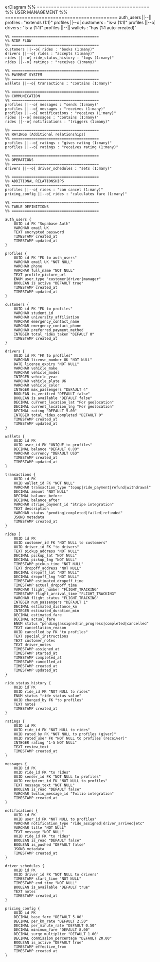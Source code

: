 erDiagram
    %% ========================================
    %% USER MANAGEMENT
    %% ========================================
    auth_users ||--|| profiles : "extends (1:1)"
    profiles ||--o| customers : "is-a (1:1)"
    profiles ||--o| drivers : "is-a (1:1)"
    profiles ||--|| wallets : "has (1:1 auto-created)"
    
    %% ========================================
    %% RIDE FLOW
    %% ========================================
    customers ||--o{ rides : "books (1:many)"
    drivers ||--o{ rides : "accepts (1:many)"
    rides ||--o{ ride_status_history : "logs (1:many)"
    rides ||--o{ ratings : "receives (1:many)"
    
    %% ========================================
    %% PAYMENT SYSTEM
    %% ========================================
    wallets ||--o{ transactions : "contains (1:many)"
    
    %% ========================================
    %% COMMUNICATION
    %% ========================================
    profiles ||--o{ messages : "sends (1:many)"
    profiles ||--o{ messages : "receives (1:many)"
    profiles ||--o{ notifications : "receives (1:many)"
    rides ||--o{ messages : "contains (1:many)"
    rides ||--o{ notifications : "triggers (1:many)"
    
    %% ========================================
    %% RATINGS (Additional relationships)
    %% ========================================
    profiles ||--o{ ratings : "gives rating (1:many)"
    profiles ||--o{ ratings : "receives rating (1:many)"
    
    %% ========================================
    %% OPERATIONS
    %% ========================================
    drivers ||--o{ driver_schedules : "sets (1:many)"
    
    %% ========================================
    %% ADDITIONAL RELATIONSHIPS
    %% ========================================
    profiles ||--o{ rides : "can cancel (1:many)"
    pricing_config ||--o{ rides : "calculates fare (1:many)"

    %% ========================================
    %% TABLE DEFINITIONS
    %% ========================================

    auth_users {
        UUID id PK "Supabase Auth"
        VARCHAR email UK
        TEXT encrypted_password
        TIMESTAMP created_at
        TIMESTAMP updated_at
    }

    profiles {
        UUID id PK "FK to auth_users"
        VARCHAR email UK "NOT NULL"
        VARCHAR phone
        VARCHAR full_name "NOT NULL"
        TEXT profile_picture_url
        ENUM user_type "customer|driver|manager"
        BOOLEAN is_active "DEFAULT true"
        TIMESTAMP created_at
        TIMESTAMP updated_at
    }

    customers {
        UUID id PK "FK to profiles"
        VARCHAR student_id
        VARCHAR university_affiliation
        VARCHAR emergency_contact_name
        VARCHAR emergency_contact_phone
        VARCHAR preferred_payment_method
        INTEGER total_rides_taken "DEFAULT 0"
        TIMESTAMP created_at
    }

    drivers {
        UUID id PK "FK to profiles"
        VARCHAR license_number UK "NOT NULL"
        DATE license_expiry "NOT NULL"
        VARCHAR vehicle_make
        VARCHAR vehicle_model
        INTEGER vehicle_year
        VARCHAR vehicle_plate UK
        VARCHAR vehicle_color
        INTEGER max_passengers "DEFAULT 4"
        BOOLEAN is_verified "DEFAULT false"
        BOOLEAN is_available "DEFAULT false"
        DECIMAL current_location_lat "For geolocation"
        DECIMAL current_location_lng "For geolocation"
        DECIMAL rating "DEFAULT 5.00"
        INTEGER total_rides_completed "DEFAULT 0"
        TIMESTAMP created_at
        TIMESTAMP updated_at
    }

    wallets {
        UUID id PK
        UUID user_id FK "UNIQUE to profiles"
        DECIMAL balance "DEFAULT 0.00"
        VARCHAR currency "DEFAULT USD"
        TIMESTAMP created_at
        TIMESTAMP updated_at
    }

    transactions {
        UUID id PK
        UUID wallet_id FK "NOT NULL"
        VARCHAR transaction_type "topup|ride_payment|refund|withdrawal"
        DECIMAL amount "NOT NULL"
        DECIMAL balance_before
        DECIMAL balance_after
        VARCHAR stripe_payment_id "Stripe integration"
        TEXT description
        VARCHAR status "pending|completed|failed|refunded"
        JSONB metadata
        TIMESTAMP created_at
    }

    rides {
        UUID id PK
        UUID customer_id FK "NOT NULL to customers"
        UUID driver_id FK "to drivers"
        TEXT pickup_address "NOT NULL"
        DECIMAL pickup_lat "NOT NULL"
        DECIMAL pickup_lng "NOT NULL"
        TIMESTAMP pickup_time "NOT NULL"
        TEXT dropoff_address "NOT NULL"
        DECIMAL dropoff_lat "NOT NULL"
        DECIMAL dropoff_lng "NOT NULL"
        TIMESTAMP estimated_dropoff_time
        TIMESTAMP actual_dropoff_time
        VARCHAR flight_number "FLIGHT_TRACKING"
        TIMESTAMP flight_arrival_time "FLIGHT_TRACKING"
        VARCHAR flight_status "FLIGHT_TRACKING"
        INTEGER num_passengers "DEFAULT 1"
        DECIMAL estimated_distance_km
        INTEGER estimated_duration_min
        DECIMAL estimated_fare
        DECIMAL actual_fare
        ENUM status "pending|assigned|in_progress|completed|cancelled"
        TEXT cancellation_reason
        UUID cancelled_by FK "to profiles"
        TEXT special_instructions
        TEXT customer_notes
        TEXT driver_notes
        TIMESTAMP assigned_at
        TIMESTAMP started_at
        TIMESTAMP completed_at
        TIMESTAMP cancelled_at
        TIMESTAMP created_at
        TIMESTAMP updated_at
    }

    ride_status_history {
        UUID id PK
        UUID ride_id FK "NOT NULL to rides"
        ENUM status "ride status value"
        UUID changed_by FK "to profiles"
        TEXT notes
        TIMESTAMP created_at
    }

    ratings {
        UUID id PK
        UUID ride_id FK "NOT NULL to rides"
        UUID rated_by FK "NOT NULL to profiles (giver)"
        UUID rated_user FK "NOT NULL to profiles (receiver)"
        INTEGER rating "1-5 NOT NULL"
        TEXT review_text
        TIMESTAMP created_at
    }

    messages {
        UUID id PK
        UUID ride_id FK "to rides"
        UUID sender_id FK "NOT NULL to profiles"
        UUID recipient_id FK "NOT NULL to profiles"
        TEXT message_text "NOT NULL"
        BOOLEAN is_read "DEFAULT false"
        VARCHAR twilio_message_id "Twilio integration"
        TIMESTAMP created_at
    }

    notifications {
        UUID id PK
        UUID user_id FK "NOT NULL to profiles"
        VARCHAR notification_type "ride_assigned|driver_arrived|etc"
        VARCHAR title "NOT NULL"
        TEXT message "NOT NULL"
        UUID ride_id FK "to rides"
        BOOLEAN is_read "DEFAULT false"
        BOOLEAN is_pushed "DEFAULT false"
        JSONB metadata
        TIMESTAMP created_at
    }

    driver_schedules {
        UUID id PK
        UUID driver_id FK "NOT NULL to drivers"
        TIMESTAMP start_time "NOT NULL"
        TIMESTAMP end_time "NOT NULL"
        BOOLEAN is_available "DEFAULT true"
        TEXT notes
        TIMESTAMP created_at
    }

    pricing_config {
        UUID id PK
        DECIMAL base_fare "DEFAULT 5.00"
        DECIMAL per_km_rate "DEFAULT 2.50"
        DECIMAL per_minute_rate "DEFAULT 0.50"
        DECIMAL minimum_fare "DEFAULT 8.00"
        DECIMAL surge_multiplier "DEFAULT 1.00"
        DECIMAL commission_percentage "DEFAULT 20.00"
        BOOLEAN is_active "DEFAULT true"
        TIMESTAMP effective_from
        TIMESTAMP created_at
    }
